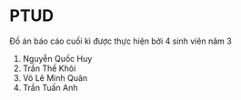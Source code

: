 # PTUD
Đồ án báo cáo cuối kì được thực hiện bởi 4 sinh viên năm 3 
1. Nguyễn Quốc Huy
2. Trần Thế Khôi
3. Võ Lê Minh Quân
4. Trần Tuấn Anh
